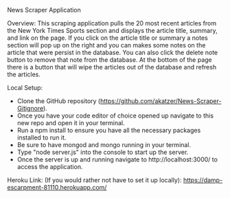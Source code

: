 News Scraper Application

Overview: This scraping application pulls the 20 most recent articles from the New York Times Sports section and displays the article title, summary, and link on the page. If you click on the article title or summary a notes section will pop up on the right and you can makes some notes on the article that were persist in the database. You can also click the delete note button to remove that note from the database. At the bottom of the page there is a button that will wipe the articles out of the database and refresh the articles.

Local Setup:

- Clone the GitHub repository (https://github.com/akatzer/News-Scraper-Gitignore).
- Once you have your code editor of choice opened up navigate to this new repo and open it in your terminal.
- Run a npm install to ensure you have all the necessary packages installed to run it.
- Be sure to have mongod and mongo running in your terminal.
- Type "node server.js" into the console to start up the server.
- Once the server is up and running navigate to http://localhost:3000/ to access the application.

Heroku Link: (If you would rather not have to set it up locally): https://damp-escarpment-81110.herokuapp.com/

